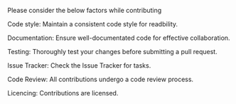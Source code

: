 Please consider the below factors while contributing

Code style:
Maintain a consistent code style for readbility.

Documentation:
Ensure well-documentated code for effective collaboration.

Testing:
Thoroughly test your changes before submitting a pull request.

Issue Tracker:
Check the Issue Tracker for tasks.

Code Review:
All contributions undergo a code review process.

Licencing:
Contributions are licensed.


